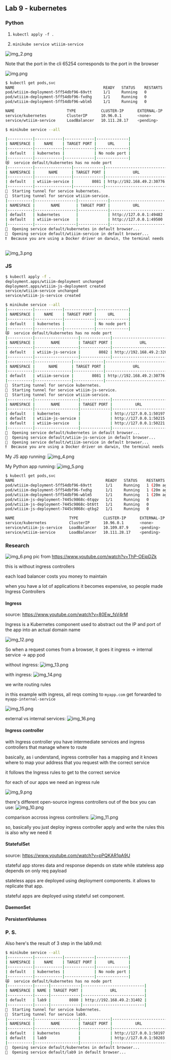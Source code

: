 ## Lab 9 - kubernetes

### Python

1. `kubectl apply -f .`

2. `minikube service wtiiim-service`

![img_2.png](img/img_2.png)

Note that the port in the cli 65254 corresponds to the port in the browser

![img.png](img/img.png)

```bash
$ kubectl get pods,svc
NAME                                       READY   STATUS    RESTARTS   AGE
pod/wtiiim-deployment-5ff54dbf96-69vtt     1/1     Running   0          11m
pod/wtiiim-deployment-5ff54dbf96-fxdhg     1/1     Running   0          11m
pod/wtiiim-deployment-5ff54dbf96-wblm5     1/1     Running   0          11m

NAME                       TYPE           CLUSTER-IP      EXTERNAL-IP   PORT(S)          AGE
service/kubernetes         ClusterIP      10.96.0.1       <none>        443/TCP          42m
service/wtiiim-service     LoadBalancer   10.111.28.17    <pending>     8081:30776/TCP   11m
```

```bash
$ minikube service --all
         
|-----------|------------|-------------|--------------|
| NAMESPACE |    NAME    | TARGET PORT |     URL      |
|-----------|------------|-------------|--------------|
| default   | kubernetes |             | No node port |
|-----------|------------|-------------|--------------|
😿  service default/kubernetes has no node port
|-----------|----------------|-------------|---------------------------|
| NAMESPACE |      NAME      | TARGET PORT |            URL            |
|-----------|----------------|-------------|---------------------------|
| default   | wtiiim-service |        8081 | http://192.168.49.2:30776 |
|-----------|----------------|-------------|---------------------------|
🏃  Starting tunnel for service kubernetes.
🏃  Starting tunnel for service wtiiim-service.
|-----------|------------------|-------------|------------------------|
| NAMESPACE |       NAME       | TARGET PORT |          URL           |
|-----------|------------------|-------------|------------------------|
| default   | kubernetes       |             | http://127.0.0.1:49482 |
| default   | wtiiim-service   |             | http://127.0.0.1:49500 |
|-----------|------------------|-------------|------------------------|
🎉  Opening service default/kubernetes in default browser...
🎉  Opening service default/wtiiim-service in default browser...
❗  Because you are using a Docker driver on darwin, the terminal needs to be open to run it.
    
```

![img_3.png](img/img_3.png)

### JS

```bash
$ kubectl apply -f .
deployment.apps/wtiiim-deployment unchanged
deployment.apps/wtiiim-js-deployment created
service/wtiiim-service unchanged
service/wtiiim-js-service created
```

```bash 
$ minikube service --all
|-----------|------------|-------------|--------------|
| NAMESPACE |    NAME    | TARGET PORT |     URL      |
|-----------|------------|-------------|--------------|
| default   | kubernetes |             | No node port |
|-----------|------------|-------------|--------------|
😿  service default/kubernetes has no node port
|-----------|-------------------|-------------|---------------------------|
| NAMESPACE |       NAME        | TARGET PORT |            URL            |
|-----------|-------------------|-------------|---------------------------|
| default   | wtiiim-js-service |        8082 | http://192.168.49.2:32062 |
|-----------|-------------------|-------------|---------------------------|
|-----------|----------------|-------------|---------------------------|
| NAMESPACE |      NAME      | TARGET PORT |            URL            |
|-----------|----------------|-------------|---------------------------|
| default   | wtiiim-service |        8081 | http://192.168.49.2:30776 |
|-----------|----------------|-------------|---------------------------|
🏃  Starting tunnel for service kubernetes.
🏃  Starting tunnel for service wtiiim-js-service.
🏃  Starting tunnel for service wtiiim-service.
|-----------|-------------------|-------------|------------------------|
| NAMESPACE |       NAME        | TARGET PORT |          URL           |
|-----------|-------------------|-------------|------------------------|
| default   | kubernetes        |             | http://127.0.0.1:50197 |
| default   | wtiiim-js-service |             | http://127.0.0.1:50215 |
| default   | wtiiim-service    |             | http://127.0.0.1:50221 |
|-----------|-------------------|-------------|------------------------|
🎉  Opening service default/kubernetes in default browser...
🎉  Opening service default/wtiiim-js-service in default browser...
🎉  Opening service default/wtiiim-service in default browser...
❗  Because you are using a Docker driver on darwin, the terminal needs to be open to run it.
```

My JS app running:
![img_4.png](img/img_4.png)

My Python app running:
![img_5.png](img/img_5.png)

```bash
$ kubectl get pods,svc
NAME                                        READY   STATUS    RESTARTS      AGE
pod/wtiiim-deployment-5ff54dbf96-69vtt      1/1     Running   1 (20m ago)   63m
pod/wtiiim-deployment-5ff54dbf96-fxdhg      1/1     Running   1 (20m ago)   63m
pod/wtiiim-deployment-5ff54dbf96-wblm5      1/1     Running   1 (20m ago)   63m
pod/wtiiim-js-deployment-7445c9868c-6tqqv   1/1     Running   0             19m
pod/wtiiim-js-deployment-7445c9868c-bt6tt   1/1     Running   0             19m
pod/wtiiim-js-deployment-7445c9868c-qtbg2   1/1     Running   0             19m

NAME                        TYPE           CLUSTER-IP      EXTERNAL-IP   PORT(S)          AGE
service/kubernetes          ClusterIP      10.96.0.1       <none>        443/TCP          95m
service/wtiiim-js-service   LoadBalancer   10.109.87.9     <pending>     8082:32062/TCP   19m
service/wtiiim-service      LoadBalancer   10.111.28.17    <pending>     8081:30776/TCP   63m
```

### Research

![img_6.png](img/img_6.png)
pic from https://www.youtube.com/watch?v=ThP-OEjpDZk

this is without ingress controllers

each load balancer costs you money to maintain

when you have a lot of applications it becomes expensive, so people made Ingress Controllers

#### Ingress

source: https://www.youtube.com/watch?v=80Ew_fsV4rM

Ingress is a Kubernetes component used to abstract out the IP and port of the app
into an actual domain name

![img_12.png](img/img_12.png)

So when a request comes from a browser, it goes it ingress -> internal service -> app pod

without ingress:
![img_13.png](img/img_13.png)

with ingress:
![img_14.png](img/img_14.png)

we write routing rules

in this example with ingress, all reqs coming to `myapp.com`
get forwarded to `myapp-internal-service`

![img_15.png](img/img_15.png)

external vs internal services:
![img_16.png](img/img_16.png)

#### Ingress controller

with Ingress controller you have intermediate services and ingress controllers that
manage where to route

basically, as i understand, ingress controller has a mapping and it knows where to
map your address that you request with the correct service

it follows the Ingress rules to get to the correct service

for each of our apps we need an ingress rule

![img_9.png](img/img_9.png)

there's different open-source ingress controllers out of the box you can use:
![img_10.png](img/img_10.png)

comparison accross ingress controllers:
![img_11.png](img/img_11.png)

so, basically you just deploy ingress controller apply and write the rules
this is also why we need it

#### StatefulSet

source: https://www.youtube.com/watch?v=pPQKAR1pA9U

stateful app stores data and response depends on state
while stateless app depends on only req payload

stateless apps are deployed using deployment components.
it allows to replicate that app.

stateful apps are deployed using stateful set component.

#### DaemonSet

#### PersistentVolumes

### P. S.

Also here's the result of 3 step in the lab9.md:

```bash
$ minikube service --all
|-----------|------------|-------------|--------------|
| NAMESPACE |    NAME    | TARGET PORT |     URL      |
|-----------|------------|-------------|--------------|
| default   | kubernetes |             | No node port |
|-----------|------------|-------------|--------------|
😿  service default/kubernetes has no node port
|-----------|------|-------------|---------------------------|
| NAMESPACE | NAME | TARGET PORT |            URL            |
|-----------|------|-------------|---------------------------|
| default   | lab9 |        8080 | http://192.168.49.2:31402 |
|-----------|------|-------------|---------------------------|
🏃  Starting tunnel for service kubernetes.
🏃  Starting tunnel for service lab9.
|-----------|-------------------|-------------|------------------------|
| NAMESPACE |       NAME        | TARGET PORT |          URL           |
|-----------|-------------------|-------------|------------------------|
| default   | kubernetes        |             | http://127.0.0.1:50197 |
| default   | lab9              |             | http://127.0.0.1:50203 |
|-----------|-------------------|-------------|------------------------|
🎉  Opening service default/kubernetes in default browser...
🎉  Opening service default/lab9 in default browser...

```
